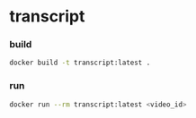 # transcript

### build

```zsh
docker build -t transcript:latest .
```

### run

```zsh
docker run --rm transcript:latest <video_id>
```
